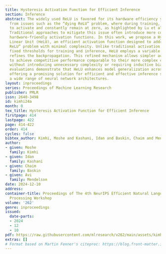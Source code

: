 ```yaml
---
title: Hysteresis Activation Function for Efficient Inference
section: Inference
abstract: The widely used ReLU is favored for its hardware efficiency yet suffers
  from issues such as the “dying ReLU” problem, where during training, neurons fail
  to activate and constantly remain at zero, as highlighted by Lu et al. \citep{lu2018collapse}.
  Traditional approaches to mitigate this issue often introduce more complex and less
  hardware-friendly activation functions. In this work, we propose a Hysteresis Rectified
  Linear Unit (HeLU), an efficient activation function designed to address the “dying
  ReLU” problem with minimal complexity. Unlike traditional activation functions with
  fixed thresholds for training and inference, HeLU employs a variable threshold that
  refines the backpropagation. This refined mechanism allows simpler activation functions
  to achieve competitive performance comparable to their more complex counterparts
  without introducing unnecessary complexity or requiring inductive biases. Empirical
  evaluations demonstrate that HeLU enhances model generalization across diverse datasets,
  offering a promising solution for efficient and effective inference suitable for
  a wide range of neural network architectures.
layout: inproceedings
series: Proceedings of Machine Learning Research
publisher: PMLR
issn: 2640-3498
id: kimhi24a
month: 0
tex_title: Hysteresis Activation Function for Efficient Inference
firstpage: 414
lastpage: 422
page: 414-422
order: 414
cycles: false
bibtex_author: Kimhi, Moshe and Kashani, Idan and Baskin, Chaim and Mendelson, Avi
author:
- given: Moshe
  family: Kimhi
- given: Idan
  family: Kashani
- given: Chaim
  family: Baskin
- given: Avi
  family: Mendelson
date: 2024-12-10
address:
container-title: Proceedings of The 4th NeurIPS Efficient Natural Language and Speech
  Processing Workshop
volume: '262'
genre: inproceedings
issued:
  date-parts:
  - 2024
  - 12
  - 10
pdf: https://raw.githubusercontent.com/mlresearch/v262/main/assets/kimhi24a/kimhi24a.pdf
extras: []
# Format based on Martin Fenner's citeproc: https://blog.front-matter.io/posts/citeproc-yaml-for-bibliographies/
---
```

